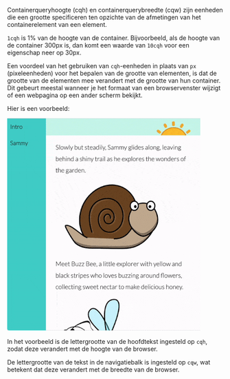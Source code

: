 Containerqueryhoogte (cqh) en containerquerybreedte (cqw) zijn eenheden die een grootte specificeren ten opzichte van de afmetingen van het containerelement van een element.

`1cqh` is 1% van de hoogte van de container. Bijvoorbeeld, als de hoogte van de container 300px is, dan komt een waarde van `10cqh` voor een eigenschap neer op 30px.

Een voordeel van het gebruiken van `cqh`-eenheden in plaats van `px` (pixeleenheden) voor het bepalen van de grootte van elementen, is dat de grootte van de elementen mee verandert met de grootte van hun container. Dit gebeurt meestal wanneer je het formaat van een browservenster wijzigt of een webpagina op een ander scherm bekijkt.

Hier is een voorbeeld:

![Een gif die laat zien hoe de lettergrootte verandert wanneer de hoogte en breedte van de browser verandert.](images/cqh_cqw.gif)

In het voorbeeld is de lettergrootte van de hoofdtekst ingesteld op `cqh`, zodat deze verandert met de hoogte van de browser.

De lettergrootte van de tekst in de navigatiebalk is ingesteld op `cqw`, wat betekent dat deze verandert met de breedte van de browser.